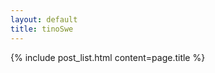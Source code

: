 ```yaml
---
layout: default
title: tinoSwe
---
```

<div class="ms-2 me-2">

{% include post_list.html content=page.title %}

</div>